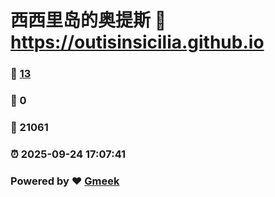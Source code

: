 # 西西里岛的奥提斯 :link: https://outisinsicilia.github.io 
### :page_facing_up: [13](https://outisinsicilia.github.io/tag.html) 
### :speech_balloon: 0 
### :hibiscus: 21061 
### :alarm_clock: 2025-09-24 17:07:41 
### Powered by :heart: [Gmeek](https://github.com/Meekdai/Gmeek)
